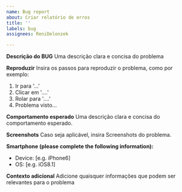 ```yaml
---
name: Bug report
about: Criar relatório de erros
title: ''
labels: bug
assignees: ReniDelonzek

---
```


**Descrição do BUG**
Uma descrição clara e concisa do problema

**Reproduzir**
Insira os passos para reproduzir o problema, como por exemplo:
1. Ir para '...'
2. Clicar em '....'
3. Rolar para '....'
4. Problema visto...

**Comportamento esperado**
Uma descrição clara e concisa do comportamento esperado.

**Screenshots**
Caso seja aplicável, insira Screenshots do problema.

**Smartphone (please complete the following information):**
 - Device: [e.g. iPhone6]
 - OS: [e.g. iOS8.1] 

**Contexto adicional**
Adicione quaisquer informações que podem ser relevantes para o problema
